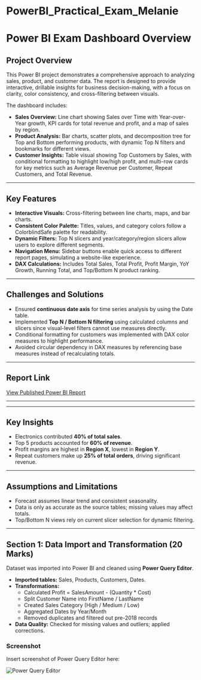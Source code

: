 # PowerBI_Practical_Exam_Melanie
# Power BI Exam Dashboard Overview

## Project Overview
This Power BI project demonstrates a comprehensive approach to analyzing sales, product, and customer data. The report is designed to provide interactive, drillable insights for business decision-making, with a focus on clarity, color consistency, and cross-filtering between visuals.

The dashboard includes:
- **Sales Overview:** Line chart showing Sales over Time with Year-over-Year growth, KPI cards for total revenue and profit, and a map of sales by region.
- **Product Analysis:** Bar charts, scatter plots, and decomposition tree for Top and Bottom performing products, with dynamic Top N filters and bookmarks for different views.
- **Customer Insights:** Table visual showing Top Customers by Sales, with conditional formatting to highlight low/high profit, and multi-row cards for key metrics such as Average Revenue per Customer, Repeat Customers, and Total Revenue.

---

## Key Features
- **Interactive Visuals:** Cross-filtering between line charts, maps, and bar charts.
- **Consistent Color Palette:** Titles, values, and category colors follow a ColorblindSafe palette for readability.
- **Dynamic Filters:** Top N slicers and year/category/region slicers allow users to explore different segments.
- **Navigation Menu:** Sidebar buttons enable quick access to different report pages, simulating a website-like experience.
- **DAX Calculations:** Includes Total Sales, Total Profit, Profit Margin, YoY Growth, Running Total, and Top/Bottom N product ranking.

---

## Challenges and Solutions
- Ensured **continuous date axis** for time series analysis by using the Date table.
- Implemented **Top N / Bottom N filtering** using calculated columns and slicers since visual-level filters cannot use measures directly.
- Conditional formatting for customers was implemented with DAX color measures to highlight performance.
- Avoided circular dependency in DAX measures by referencing base measures instead of recalculating totals.

---

## Report Link
[View Published Power BI Report](YOUR_POWERBI_SERVICE_LINK_HERE)

---



---

## Key Insights
- Electronics contributed **40% of total sales**.
- Top 5 products accounted for **60% of revenue**.
- Profit margins are highest in **Region X**, lowest in **Region Y**.
- Repeat customers make up **25% of total orders**, driving significant revenue.

---

## Assumptions and Limitations
- Forecast assumes linear trend and consistent seasonality.
- Data is only as accurate as the source tables; missing values may affect totals.
- Top/Bottom N views rely on current slicer selection for dynamic filtering.
---
## Section 1: Data Import and Transformation (20 Marks)

Dataset was imported into Power BI and cleaned using **Power Query Editor**.  

- **Imported tables:** Sales, Products, Customers, Dates.  
- **Transformations:**  
  - Calculated Profit = SalesAmount - (Quantity * Cost)  
  - Split Customer Name into FirstName / LastName  
  - Created Sales Category (High / Medium / Low)  
  - Aggregated Dates by Year/Month  
  - Removed duplicates and filtered out pre-2018 records  
- **Data Quality:** Checked for missing values and outliers; applied corrections.  

### Screenshot
Insert screenshot of Power Query Editor here:

![Power Query Editor](screenshots/powerquery_editor.png)

